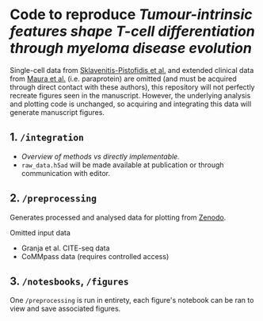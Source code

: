 # Code to reproduce _Tumour-intrinsic features shape T-cell differentiation through myeloma disease evolution_

Single-cell data from [Sklavenitis-Pistofidis et al.](https://doi.org/10.1016/j.ccell.2022.10.017) and extended clinical data from [Maura et al.](https://doi.org/10.1038/s43018-023-00657-1) (i.e. paraprotein) are omitted (and must be acquired through direct contact with these authors), this repository will not perfectly recreate figures seen in the manuscript. However, the underlying analysis and plotting code is unchanged, so acquiring and integrating this data will generate manuscript figures.

## 1. `/integration`

- _Overview of methods vs directly implementable._
- `raw_data.h5ad` will be made available at publication or through communication with editor.

## 2. `/preprocessing`

Generates processed and analysed data for plotting from [Zenodo](https://doi.org/10.5281/zenodo.13646014).

Omitted input data
- Granja et al. CITE-seq data
- CoMMpass data (requires controlled access)

## 3. `/notesbooks`, `/figures`

One `/preprocessing` is run in entirety, each figure's notebook can be ran to view and save associated figures.
